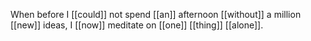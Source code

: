 When before I [[could]] not spend [[an]] afternoon [[without]] a million [[new]] ideas, I [[now]] meditate on [[one]] [[thing]] [[alone]].